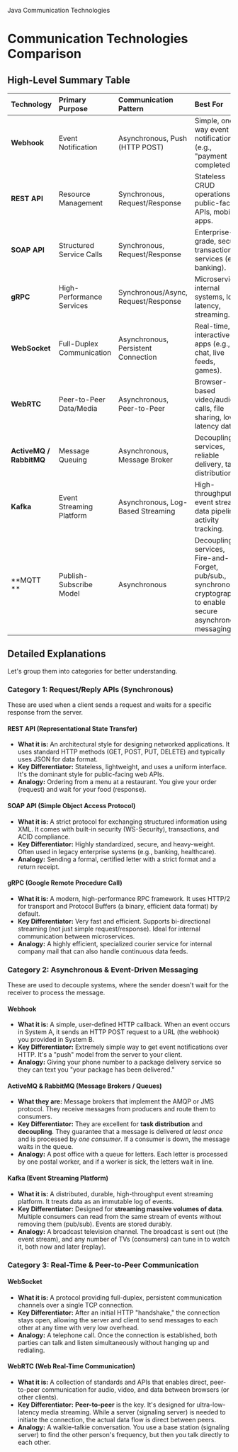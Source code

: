 Java Communication Technologies
# Communication Technologies Comparison

## High-Level Summary Table

| Technology | Primary Purpose | Communication Pattern | Best For |
| :--- | :--- | :--- | :--- |
| **Webhook** | Event Notification | Asynchronous, Push (HTTP POST) | Simple, one-way event notifications (e.g., "payment completed"). |
| **REST API** | Resource Management | Synchronous, Request/Response | Stateless CRUD operations, public-facing APIs, mobile apps. |
| **SOAP API** | Structured Service Calls | Synchronous, Request/Response | Enterprise-grade, secure, transactional services (e.g., banking). |
| **gRPC** | High-Performance Services | Synchronous/Async, Request/Response | Microservices, internal systems, low-latency, streaming. |
| **WebSocket** | Full-Duplex Communication | Asynchronous, Persistent Connection | Real-time, interactive apps (e.g., chat, live feeds, games). |
| **WebRTC** | Peer-to-Peer Data/Media | Asynchronous, Peer-to-Peer | Browser-based video/audio calls, file sharing, low-latency data. |
| **ActiveMQ / RabbitMQ** | Message Queuing | Asynchronous, Message Broker | Decoupling services, reliable delivery, task distribution. |
| **Kafka** | Event Streaming Platform | Asynchronous, Log-Based Streaming | High-throughput event streams, data pipelines, activity tracking. |
| **MQTT ** | Publish-Subscribe Model | Asynchronous | Decoupling services, Fire-and-Forget, pub/sub., synchronous cryptography to enable secure asynchronous messaging |

## Detailed Explanations

Let's group them into categories for better understanding.

### Category 1: Request/Reply APIs (Synchronous)

These are used when a client sends a request and waits for a specific response from the server.

#### REST API (Representational State Transfer)

- **What it is:** An architectural style for designing networked applications. It uses standard HTTP methods (GET, POST, PUT, DELETE) and typically uses JSON for data format.
- **Key Differentiator:** Stateless, lightweight, and uses a uniform interface. It's the dominant style for public-facing web APIs.
- **Analogy:** Ordering from a menu at a restaurant. You give your order (request) and wait for your food (response).

#### SOAP API (Simple Object Access Protocol)

- **What it is:** A strict protocol for exchanging structured information using XML. It comes with built-in security (WS-Security), transactions, and ACID compliance.
- **Key Differentiator:** Highly standardized, secure, and heavy-weight. Often used in legacy enterprise systems (e.g., banking, healthcare).
- **Analogy:** Sending a formal, certified letter with a strict format and a return receipt.

#### gRPC (Google Remote Procedure Call)

- **What it is:** A modern, high-performance RPC framework. It uses HTTP/2 for transport and Protocol Buffers (a binary, efficient data format) by default.
- **Key Differentiator:** Very fast and efficient. Supports bi-directional streaming (not just simple request/response). Ideal for internal communication between microservices.
- **Analogy:** A highly efficient, specialized courier service for internal company mail that can also handle continuous data feeds.

### Category 2: Asynchronous & Event-Driven Messaging

These are used to decouple systems, where the sender doesn't wait for the receiver to process the message.

#### Webhook

- **What it is:** A simple, user-defined HTTP callback. When an event occurs in System A, it sends an HTTP POST request to a URL (the webhook) you provided in System B.
- **Key Differentiator:** Extremely simple way to get event notifications over HTTP. It's a "push" model from the server to your client.
- **Analogy:** Giving your phone number to a package delivery service so they can text you "your package has been delivered."

#### ActiveMQ & RabbitMQ (Message Brokers / Queues)

- **What they are:** Message brokers that implement the AMQP or JMS protocol. They receive messages from producers and route them to consumers.
- **Key Differentiator:** They are excellent for **task distribution** and **decoupling**. They guarantee that a message is delivered *at least once* and is processed by *one consumer*. If a consumer is down, the message waits in the queue.
- **Analogy:** A post office with a queue for letters. Each letter is processed by one postal worker, and if a worker is sick, the letters wait in line.

#### Kafka (Event Streaming Platform)

- **What it is:** A distributed, durable, high-throughput event streaming platform. It treats data as an immutable log of events.
- **Key Differentiator:** Designed for **streaming massive volumes of data**. Multiple consumers can read from the same stream of events without removing them (pub/sub). Events are stored durably.
- **Analogy:** A broadcast television channel. The broadcast is sent out (the event stream), and any number of TVs (consumers) can tune in to watch it, both now and later (replay).

### Category 3: Real-Time & Peer-to-Peer Communication

#### WebSocket

- **What it is:** A protocol providing full-duplex, persistent communication channels over a single TCP connection.
- **Key Differentiator:** After an initial HTTP "handshake," the connection stays open, allowing the server and client to send messages to each other at any time with very low overhead.
- **Analogy:** A telephone call. Once the connection is established, both parties can talk and listen simultaneously without hanging up and redialing.

#### WebRTC (Web Real-Time Communication)

- **What it is:** A collection of standards and APIs that enables direct, peer-to-peer communication for audio, video, and data between browsers (or other clients).
- **Key Differentiator:** **Peer-to-peer** is the key. It's designed for ultra-low-latency media streaming. While a server (signaling server) is needed to initiate the connection, the actual data flow is direct between peers.
- **Analogy:** A walkie-talkie conversation. You use a base station (signaling server) to find the other person's frequency, but then you talk directly to each other.
